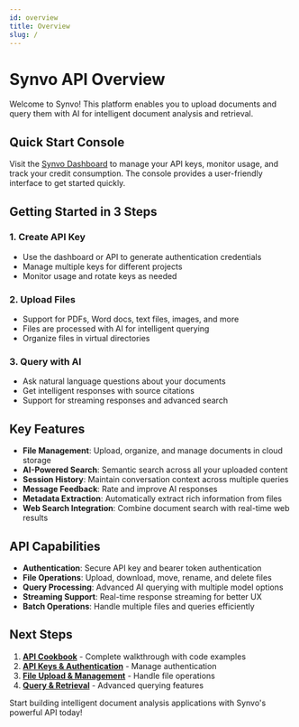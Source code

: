 ```yaml
---
id: overview
title: Overview
slug: /
---
```


# Synvo API Overview

Welcome to Synvo! This platform enables you to upload documents and query them with AI for intelligent document analysis and retrieval.

## Quick Start Console

Visit the [Synvo Dashboard](https://console.synvo.ai/dashboard) to manage your API keys, monitor usage, and track your credit consumption. The console provides a user-friendly interface to get started quickly.

## Getting Started in 3 Steps

### 1. **Create API Key**
- Use the dashboard or API to generate authentication credentials
- Manage multiple keys for different projects
- Monitor usage and rotate keys as needed

### 2. **Upload Files**
- Support for PDFs, Word docs, text files, images, and more
- Files are processed with AI for intelligent querying
- Organize files in virtual directories

### 3. **Query with AI**
- Ask natural language questions about your documents
- Get intelligent responses with source citations
- Support for streaming responses and advanced search

## Key Features

- **File Management**: Upload, organize, and manage documents in cloud storage
- **AI-Powered Search**: Semantic search across all your uploaded content
- **Session History**: Maintain conversation context across multiple queries
- **Message Feedback**: Rate and improve AI responses
- **Metadata Extraction**: Automatically extract rich information from files
- **Web Search Integration**: Combine document search with real-time web results

## API Capabilities

- **Authentication**: Secure API key and bearer token authentication
- **File Operations**: Upload, download, move, rename, and delete files
- **Query Processing**: Advanced AI querying with multiple model options
- **Streaming Support**: Real-time response streaming for better UX
- **Batch Operations**: Handle multiple files and queries efficiently

## Next Steps

1. **[API Cookbook](/docs/1.0/cookbook)** - Complete walkthrough with code examples
2. **[API Keys & Authentication](/docs/1.0//synvo-api/api-keys)** - Manage authentication
3. **[File Upload & Management](/docs/1.0//synvo-api/files)** - Handle file operations
4. **[Query & Retrieval](/docs/1.0//synvo-api/query-retrieval)** - Advanced querying features

Start building intelligent document analysis applications with Synvo's powerful API today!

